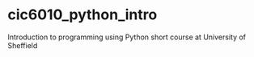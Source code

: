 # cic6010_python_intro
Introduction to programming using Python short course at University of Sheffield

